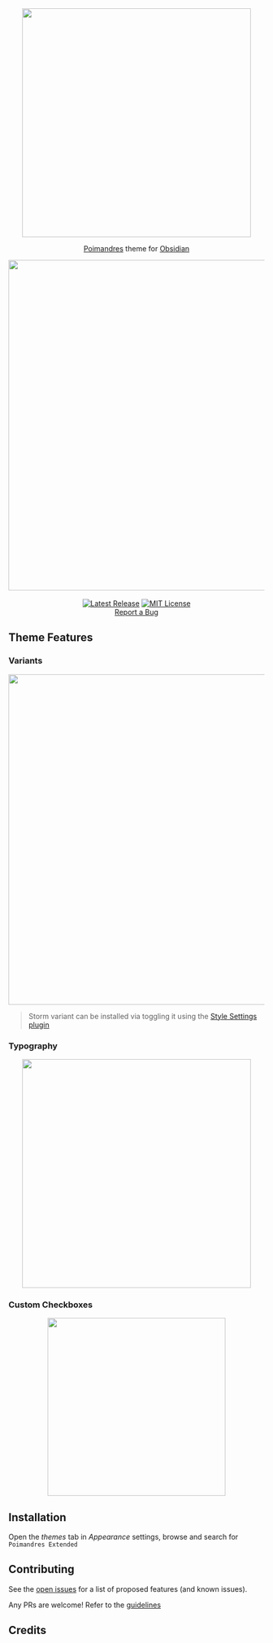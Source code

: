 <div align="center">
  <a href="https://github.com/bastiangx/poimandres.obsidian/">
 <picture>
      <source media="(prefers-color-scheme: light)" srcset="https://github.com/user-attachments/assets/3ae3773f-a176-486c-a53f-5082bf8416d0">
      <source media="(prefers-color-scheme: dark)" srcset="https://github.com/user-attachments/assets/58fa5a4d-0c45-4fd6-9ed7-445903348104">
      <img width="450" src="https://github.com/user-attachments/assets/58fa5a4d-0c45-4fd6-9ed7-445903348104"/>
    </picture>
  </a>
</div>

<div align="center">

[Poimandres](https://github.com/drcmda/poimandres-theme) theme for [Obsidian](https://obsidian.md/)

<div align="center">
  <img width="650" src="https://github.com/user-attachments/assets/6dad0d21-6fb0-43e1-8606-cc4642dea024" />
</div>
<br />
<a href="https://github.com/bastiangx/wordserve/releases/latest"><img src="https://img.shields.io/github/v/release/bastiangx/wordserve?sort=semver&display_name=tag&style=for-the-badge&labelColor=%23363A4F&color=%237390AA" alt="Latest Release"></a> <a href="https://github.com/bastiangx/wordserve/blob/main/LICENSE"><img src="https://img.shields.io/badge/MIT-black?style=for-the-badge&label=license&labelColor=%23363A4F&color=%23b7bdf8" alt="MIT License"></a>
<br />
<a href="https://github.com/bastiangx/wordserve-obsidian/issues/new?assignees=&labels=bug&template=BUG-REPORT.yml&title=%5BBug%5D%3A+">Report a Bug</a>
</div>

## Theme Features

### Variants

<div align="center">
 <picture>
      <source media="(prefers-color-scheme: light)" srcset="https://github.com/user-attachments/assets/10c154ea-734e-4f4c-96dc-db4103b735ef">
      <source media="(prefers-color-scheme: dark)" srcset="https://github.com/user-attachments/assets/52d416d6-3016-49f0-89b5-8a308a95b4a9">
      <img width="650" src="https://github.com/user-attachments/assets/52d416d6-3016-49f0-89b5-8a308a95b4a9"/>
    </picture>
  </a>
</div>

> Storm variant can be installed via toggling it using the [Style Settings plugin](https://www.obsidianstats.com/plugins/obsidian-style-settings)

### Typography

<div align="center">
 <picture>
      <source media="(prefers-color-scheme: light)" srcset="https://github.com/user-attachments/assets/5a3de64f-91d1-4665-bfff-d61875f95547">
      <source media="(prefers-color-scheme: dark)" srcset="https://github.com/user-attachments/assets/159ca4ba-0c97-4f10-99c8-7b378fbfccf1">
      <img height="450" src="https://github.com/user-attachments/assets/159ca4ba-0c97-4f10-99c8-7b378fbfccf1"/>
    </picture>
  </a>
</div>

### Custom Checkboxes

<div align="center">
 <picture>
      <source media="(prefers-color-scheme: light)" srcset="https://github.com/user-attachments/assets/21ac58e1-795c-471b-a106-014de11451bb">
      <source media="(prefers-color-scheme: dark)" srcset="https://github.com/user-attachments/assets/e112e725-f42f-48ae-a5d9-fbab505b8bd1">
      <img height="350" src="https://github.com/user-attachments/assets/e112e725-f42f-48ae-a5d9-fbab505b8bd1"/>
    </picture>
  </a>
</div>

## Installation

Open the _themes_ tab in _Appearance_ settings, browse and search for `Poimandres Extended`

## Contributing

See the [open issues](https://github.com/bastiangx/wordserve-obsidian/issues) for a list of proposed features (and known issues).

Any PRs are welcome! Refer to the [guidelines](.github/CONTRIBUTING.md)

## Credits

